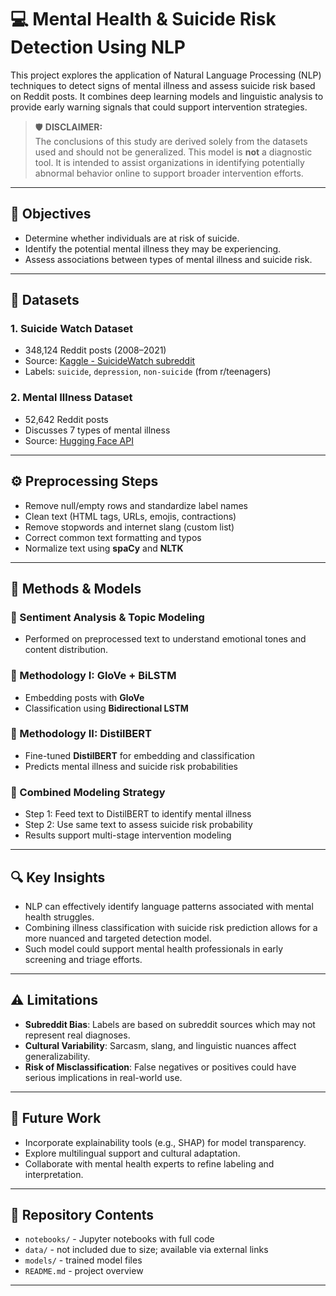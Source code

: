 # 💻 Mental Health & Suicide Risk Detection Using NLP

This project explores the application of Natural Language Processing (NLP) techniques to detect signs of mental illness and assess suicide risk based on Reddit posts. It combines deep learning models and linguistic analysis to provide early warning signals that could support intervention strategies.

> 🛡️ **DISCLAIMER:**  
> The conclusions of this study are derived solely from the datasets used and should not be generalized. This model is **not** a diagnostic tool. It is intended to assist organizations in identifying potentially abnormal behavior online to support broader intervention efforts.

---

## 🎯 Objectives

- Determine whether individuals are at risk of suicide.
- Identify the potential mental illness they may be experiencing.
- Assess associations between types of mental illness and suicide risk.

---

## 📂 Datasets

### 1. **Suicide Watch Dataset**  
- 348,124 Reddit posts (2008–2021)  
- Source: [Kaggle - SuicideWatch subreddit](https://www.kaggle.com/datasets)  
- Labels: `suicide`, `depression`, `non-suicide` (from r/teenagers)

### 2. **Mental Illness Dataset**  
- 52,642 Reddit posts  
- Discusses 7 types of mental illness  
- Source: [Hugging Face API](https://huggingface.co/datasets)

---

## ⚙️ Preprocessing Steps

- Remove null/empty rows and standardize label names
- Clean text (HTML tags, URLs, emojis, contractions)
- Remove stopwords and internet slang (custom list)
- Correct common text formatting and typos
- Normalize text using **spaCy** and **NLTK**

---

## 🧪 Methods & Models

### 🧩 Sentiment Analysis & Topic Modeling  
- Performed on preprocessed text to understand emotional tones and content distribution.

### 📘 Methodology I: GloVe + BiLSTM  
- Embedding posts with **GloVe**
- Classification using **Bidirectional LSTM**

### 📗 Methodology II: DistilBERT  
- Fine-tuned **DistilBERT** for embedding and classification
- Predicts mental illness and suicide risk probabilities

### 🔁 Combined Modeling Strategy  
- Step 1: Feed text to DistilBERT to identify mental illness  
- Step 2: Use same text to assess suicide risk probability  
- Results support multi-stage intervention modeling

---

## 🔍 Key Insights

- NLP can effectively identify language patterns associated with mental health struggles.
- Combining illness classification with suicide risk prediction allows for a more nuanced and targeted detection model.
- Such model could support mental health professionals in early screening and triage efforts.

---

## ⚠️ Limitations

- **Subreddit Bias**: Labels are based on subreddit sources which may not represent real diagnoses.
- **Cultural Variability**: Sarcasm, slang, and linguistic nuances affect generalizability.
- **Risk of Misclassification**: False negatives or positives could have serious implications in real-world use.

---

## 📌 Future Work

- Incorporate explainability tools (e.g., SHAP) for model transparency.
- Explore multilingual support and cultural adaptation.
- Collaborate with mental health experts to refine labeling and interpretation.

---

## 📁 Repository Contents

- `notebooks/` - Jupyter notebooks with full code  
- `data/` - not included due to size; available via external links  
- `models/` - trained model files
- `README.md` - project overview  

---


